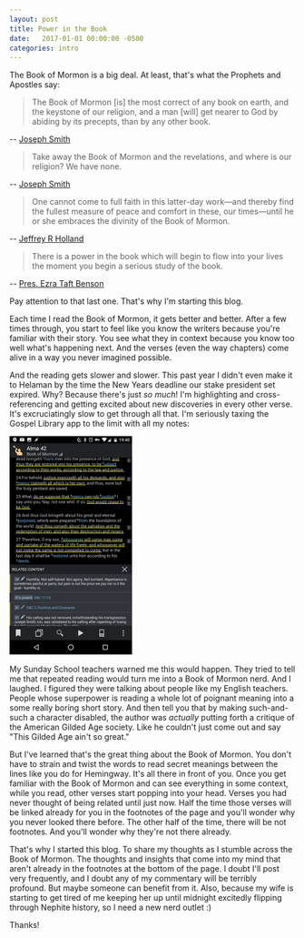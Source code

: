 ```yaml
---
layout: post
title: Power in the Book
date:   2017-01-01 00:00:00 -0500
categories: intro
---
```


The Book of Mormon is a big deal. At least, that's what the Prophets and Apostles say:

> The Book of Mormon [is] the most correct of any book on earth, and the keystone of our religion, and a man [will] get nearer to God by abiding by its precepts, than by any other book.

-- [Joseph Smith](https://www.lds.org/scriptures/bofm/introduction?lang=eng)

> Take away the Book of Mormon and the revelations, and where is our religion? We have none.

-- [Joseph Smith](https://www.lds.org/manual/teachings-of-presidents-of-the-church-ezra-taft-benson/chapter-9-the-book-of-mormon-keystone-of-our-religion.p18?lang=eng#p17)

> One cannot come to full faith in this latter-day work—and thereby find the fullest measure of peace and comfort in these, our times—until he or she embraces the divinity of the Book of Mormon.

-- [Jeffrey R Holland](https://www.lds.org/general-conference/2009/10/safety-for-the-soul.p19?lang=eng#p18)

> There is a power in the book which will begin to flow into your lives the moment you begin a serious study of the book. 

-- [Pres. Ezra Taft Benson](https://www.lds.org/general-conference/1986/10/the-book-of-mormon-keystone-of-our-religion.p28?lang=eng#p27)

Pay attention to that last one. That's why I'm starting this blog.

Each time I read the Book of Mormon, it gets better and better. After a few times through, you start to feel like you know the writers because you're familiar with their story. You see what they in context because you know too well what's happening next. And the verses (even the way chapters) come alive in a way you never imagined possible.

And the reading gets slower and slower. This past year I didn't even make it to Helaman by the time the New Years deadline our stake president set expired. Why? Because there's just _so much_! I'm highlighting and cross-referencing and getting excited about new discoveries in every other verse. It's excruciatingly slow to get through all that. I'm seriously taxing the Gospel Library app to the limit with all my notes:

![Gospel Library Screenshot](/assets/img/gl-screenshot-alma-42.png)

My Sunday School teachers warned me this would happen. They tried to tell me that repeated reading would turn me into a Book of Mormon nerd. And I laughed. I figured they were talking about people like my English teachers. People whose superpower is reading a whole lot of poignant meaning into a some really boring short story. And then tell you that by making such-and-such a character disabled, the author was _actually_ putting forth a critique of the American Gilded Age society. Like he couldn't just come out and say "This Gilded Age ain't so great."

But I've learned that's the great thing about the Book of Mormon. You don't have to strain and twist the words to read secret meanings between the lines like you do for Hemingway. It's all there in front of you. Once you get familiar with the  Book of Mormon and can see everything in some context, while you read, other verses start popping into your head. Verses you had never thought of being related until just now. Half the time those verses will be linked already for you in the footnotes of the page and you'll wonder why you never looked there before. The other half of the time, there will be not footnotes. And you'll wonder why they're not there already.

That's why I started this blog. To share my thoughts as I stumble across the Book of Mormon. The thoughts and insights that come into my mind that aren't already in the footnotes at the bottom of the page. I doubt I'll post very frequently, and I doubt any of my commentary will be terribly profound. But maybe someone can benefit from it. Also, because my wife is starting to get tired of me keeping her up until midnight excitedly flipping through Nephite history, so I need a new nerd outlet :)

Thanks!